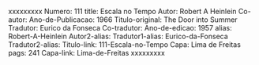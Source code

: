 xxxxxxxxx
Numero: 111
title: Escala no Tempo
Autor: Robert A Heinlein
Co-autor: 
Ano-de-Publicacao: 1966
Titulo-original: The Door into Summer
Tradutor: Eurico da Fonseca
Co-tradutor: 
Ano-de-edicao: 1957
alias: Robert-A-Heinlein
Autor2-alias: 
Tradutor1-alias: Eurico-da-Fonseca
Tradutor2-alias: 
Titulo-link: 111-Escala-no-Tempo
Capa: Lima de Freitas
pags: 241
Capa-link: Lima-de-Freitas
xxxxxxxxx